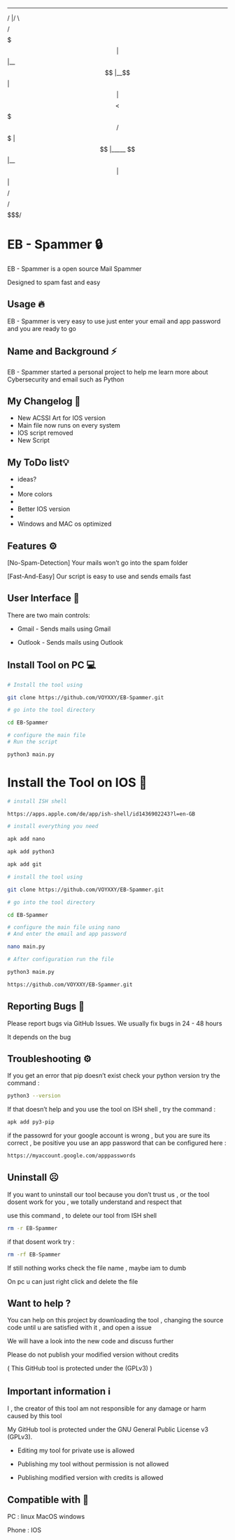  ________  _______  
/        |/       \ 
$$$$$$$$/ $$$$$$$  |
$$ |__    $$ |__$$ |
$$    |   $$    $$< 
$$$$$/    $$$$$$$  |
$$ |_____ $$ |__$$ |
$$       |$$    $$/ 
$$$$$$$$/ $$$$$$$/  
                    

# EB - Spammer 🔒
EB - Spammer is a open source Mail Spammer 

Designed to spam fast and easy 

## Usage 🔥
EB - Spammer is very easy to use 
just enter your email and app password 
and you are ready to go 

## Name and Background ⚡️
EB - Spammer started a personal project to help me learn more about Cybersecurity and email such as Python 

## My Changelog 📁
* New ACSSI Art for IOS version
* Main file now runs on every system
* IOS script removed 
* New Script 

## My ToDo list💡
* ideas?
* 
* More colors
* 
* Better IOS version
* 
* Windows and MAC os optimized 

## Features ⚙️

[No-Spam-Detection] 
Your mails won’t go into the spam folder 

[Fast-And-Easy]
Our script is easy to use and sends emails fast 

## User Interface 📲
There are two main controls:

* Gmail - Sends mails using Gmail 

* Outlook - Sends mails using Outlook 

## Install Tool on PC 💻

```sh
# Install the tool using 

git clone https://github.com/VOYXXY/EB-Spammer.git

# go into the tool directory 

cd EB-Spammer

# configure the main file
# Run the script 

python3 main.py

```

# Install the Tool on IOS 📱

```sh
# install ISH shell 

https://apps.apple.com/de/app/ish-shell/id1436902243?l=en-GB

# install everything you need 

apk add nano 

apk add python3 

apk add git 

# install the tool using 

git clone https://github.com/VOYXXY/EB-Spammer.git

# go into the tool directory 

cd EB-Spammer

# configure the main file using nano 
# And enter the email and app password 

nano main.py

# After configuration run the file 

python3 maim.py

```

```sh
https://github.com/VOYXXY/EB-Spammer.git
```

## Reporting Bugs 🐞 
Please report bugs via GitHub Issues. 
We usually fix bugs in 24 - 48 hours 

It depends on the bug 


## Troubleshooting ⚙️

If you get an error that pip doesn’t exist 
check your python version 
try the command : 

```sh
python3 --version
```

If that doesn’t help and you use the tool on ISH shell , try the command : 

```sh
apk add py3-pip
```

if the passowrd for your google account is wrong , but you are sure its correct , be positive you use an app password that can be configured here :

```sh
https://myaccount.google.com/apppasswords
```

## Uninstall ☹️

If you want to uninstall our tool 
because you don’t trust us , or the tool dosent work for you , we totally understand and respect that 

use this command , to delete our tool from ISH shell 

```sh
rm -r EB-Spammer
```

if that dosent work try : 

```sh 
rm -rf EB-Spammer
```

If still nothing works check the file name , maybe iam to dumb 


On pc u can just right click and delete the file 

## Want to help ?

You can help on this project by downloading the tool , changing the source code until u are satisfied with it , and open a issue 

We will have a look into the new code and discuss further 

Please do not publish your modified version without credits 

( This GitHub tool is protected under the (GPLv3) )  

## Important information ℹ️ 

I , the creator of this tool am not responsible for any damage or harm caused by this tool 

My GitHub tool is protected under the GNU General Public License v3 (GPLv3).

* Editing my tool for private use is allowed 

* Publishing my tool without permission is not allowed 

* Publishing modified version with credits is allowed


## Compatible with 💎

PC : 
linux 
MacOS
windows

Phone : 
IOS 
